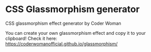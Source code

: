 # CSS Glassmorphism generator
CSS glassmorphism effect generator by Coder Woman

You can create your own glassmorphism effect and copy it to your clipboard! Check it here: https://coderwomanofficial.github.io/glassmorphism/
